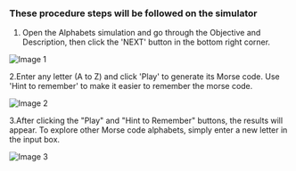 ### These procedure steps will be followed on the simulator  
1. Open the Alphabets simulation and go through the Objective and Description, then click the 'NEXT' button in the bottom right corner.

![Image 1](images/firstpage.png)

2.Enter any letter (A to Z) and click 'Play' to generate its Morse code. Use 'Hint to remember' to make it easier to remember the morse code.

![Image 2](images/secondpage.png)

3.After clicking the "Play" and "Hint to Remember" buttons, the results will appear. To explore other Morse code alphabets, simply enter a new letter in the input box.

![Image 3](images/secondpage_morsecode2.png)


